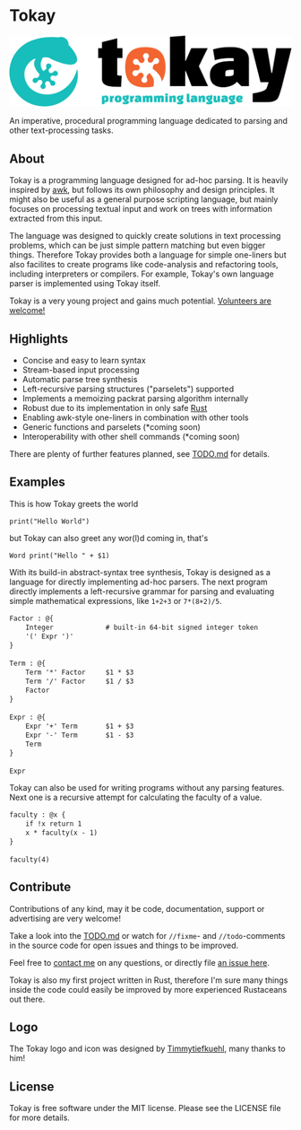 # Tokay

![Tokay Logo](assets/tokay.svg)

An imperative, procedural programming language dedicated to parsing and other text-processing tasks.

## About

Tokay is a programming language designed for ad-hoc parsing. It is heavily inspired by [awk](https://en.wikipedia.org/wiki/AWK), but follows its own philosophy and design principles. It might also be useful as a general purpose scripting language, but mainly focuses on processing textual input and work on trees with information extracted from this input.

The language was designed to quickly create solutions in text processing problems, which can be just simple pattern matching but even bigger things. Therefore Tokay provides both a language for simple one-liners but also facilites to create programs like code-analysis and refactoring tools, including interpreters or compilers. For example, Tokay's own language parser is implemented using Tokay itself.

Tokay is a very young project and gains much potential. [Volunteers are welcome!](#contribute)

## Highlights

- Concise and easy to learn syntax
- Stream-based input processing
- Automatic parse tree synthesis
- Left-recursive parsing structures ("parselets") supported
- Implements a memoizing packrat parsing algorithm internally
- Robust due to its implementation in only safe [Rust](https://rust-lang.org)
- Enabling awk-style one-liners in combination with other tools
- Generic functions and parselets (*coming soon)
- Interoperability with other shell commands (*coming soon)

There are plenty of further features planned, see [TODO.md](TODO.md) for details.

## Examples

This is how Tokay greets the world

```tokay
print("Hello World")
```

but Tokay can also greet any wor(l)d coming in, that's

```tokay
Word print("Hello " + $1)
```

With its build-in abstract-syntax tree synthesis, Tokay is designed as a language for directly implementing ad-hoc parsers. The next program directly implements a left-recursive grammar for parsing and evaluating simple mathematical expressions, like `1+2+3` or `7*(8+2)/5`.

```tokay
Factor : @{
    Integer             # built-in 64-bit signed integer token
    '(' Expr ')'
}

Term : @{
    Term '*' Factor     $1 * $3
    Term '/' Factor     $1 / $3
    Factor
}

Expr : @{
    Expr '+' Term       $1 + $3
    Expr '-' Term       $1 - $3
    Term
}

Expr
```

Tokay can also be used for writing programs without any parsing features.
Next one is a recursive attempt for calculating the faculty of a value.

```
faculty : @x {
    if !x return 1
    x * faculty(x - 1)
}

faculty(4)
```

## Contribute

Contributions of any kind, may it be code, documentation, support or advertising are very welcome!

Take a look into the [TODO.md](TODO.md) or watch for `//fixme`- and `//todo`-comments in the source code for open issues and things to be improved.

Feel free to [contact me](https://phorward.info) on any questions, or directly file [an issue here](https://github.com/phorward/tokay/issues).

Tokay is also my first project written in Rust, therefore I'm sure many things inside the code could easily be improved by more experienced Rustaceans out there.

## Logo

The Tokay logo and icon was designed by [Timmytiefkuehl](https://github.com/timmytiefkuehl), many thanks to him!

## License

Tokay is free software under the MIT license.
Please see the LICENSE file for more details.
